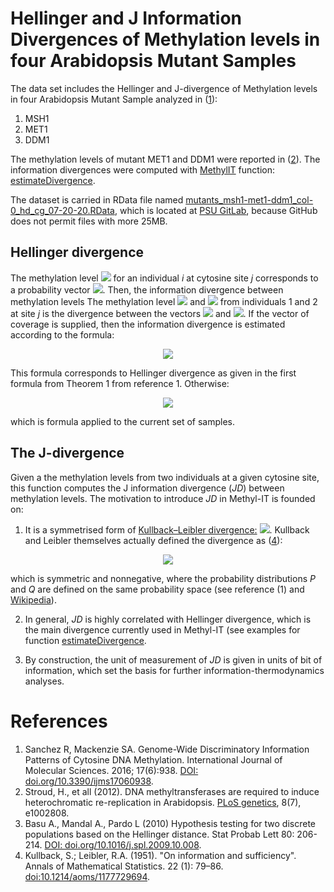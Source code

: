 #  Hellinger and J Information Divergences of Methylation levels in four Arabidopsis Mutant Samples
The data set includes the Hellinger and J-divergence of Methylation levels in four Arabidopsis Mutant Sample analyzed
in (<a href="#1">1</a>): 
1. MSH1
2. MET1
3. DDM1

The methylation levels of mutant MET1 and DDM1 were reported in (<a href="#2">2</a>). The information divergences were 
computed with [MethylIT](https://genomaths.github.io/methylit/index.html) function: [estimateDivergence](https://genomaths.github.io/methylit/reference/estimateDivergence.html).

The dataset is carried in RData file named [mutants_msh1-met1-ddm1_col-0_hd_cg_07-20-20.RData](https://git.psu.edu/genomath/datasets/-/blob/main/at_mutants/mutants_msh1-met1-ddm1_col-0_hd_cg_07-20-20.RData), which is 
located at [PSU GitLab](https://git.psu.edu/genomath/datasets/-/tree/main/at_mutants), because GitHub does not permit files with more 25MB.

## Hellinger divergence

The methylation level <img src="https://render.githubusercontent.com/render/math?math=p_{ij}"> for an individual _i_ at
cytosine site _j_ corresponds to a probability vector 
<img src="https://render.githubusercontent.com/render/math?math=p^{ij}=(p_{ij},1 - p_{ij})">. 
Then, the information divergence between methylation levels
The methylation level <img src="https://render.githubusercontent.com/render/math?math=p^1j"> and
<img src="https://render.githubusercontent.com/render/math?math=p^2j"> from individuals 1 and 2 at site _j_
is the divergence between the vectors 
<img src="https://render.githubusercontent.com/render/math?math=p^1j = (p_{1j}, 1 - p_{1j})"> and 
<img src="https://render.githubusercontent.com/render/math?math=p^1j = (p_{2j}, 1 - p_{2j})">.
If the vector of coverage is supplied, then the information divergence is estimated according to the formula:

<div align="center"><img src="https://render.githubusercontent.com/render/math?math=HD = \dfrac{2 (n_1 %2B 1) (n_2  %2B 1)}{n_1  %2B n_2 %2B 2} ((\sqrt(p_{1j}) - \sqrt(p_{2j}))^2  %2B (\sqrt(1 - p_{1j}) - \sqrt(1 - p_{2j}))^2)"></div>

This formula corresponds to Hellinger divergence as given in the first
formula from Theorem 1 from reference 1. Otherwise:

<div align="center"><img src="https://render.githubusercontent.com/render/math?math=HD = (\sqrt(p_{1j}) - \sqrt(p_{2j}))^2  %2B (\sqrt(1 - p_{1j}) - \sqrt(1 - p_{2j}))^2"></div>

which is formula applied to the current set of samples.

## The J-divergence 

Given a the methylation levels from two individuals at a given
cytosine site, this function computes the J information divergence
(_JD_) between methylation levels. The motivation to introduce
_JD_ in Methyl-IT is founded on:

1. It is a symmetrised form of [Kullback–Leibler divergence:](https://is.gd/oS8Bwv) 
<img src="https://render.githubusercontent.com/render/math?math=D_{KL}(P || Q)">. 
Kullback and Leibler themselves actually defined the divergence as (<a href="#4">4</a>): 

<div align="center"><img src="https://render.githubusercontent.com/render/math?math=JD=D_{KL}(P || Q) %2B D_{KL}(Q || P)"></div>

which is symmetric and nonnegative, where the probability distributions
_P_ and _Q_ are defined on the same probability space
(see reference (1) and [Wikipedia](https://is.gd/oS8Bwv)).

2. In general, _JD_ is highly correlated with Hellinger divergence, 
which is the main divergence currently used in Methyl-IT (see examples for function 
[estimateDivergence](https://genomaths.github.io/methylit/reference/estimateDivergence.html).

3. By construction, the unit of measurement of _JD_ is given in units of bit of information, 
which set the basis for further information-thermodynamics analyses.


# References
1. <a name="1"></a>Sanchez R, Mackenzie SA. Genome-Wide Discriminatory Information Patterns of Cytosine DNA Methylation. International Journal of Molecular Sciences. 2016; 17(6):938. <a href="https://doi.org/10.3390/ijms17060938">DOI: doi.org/10.3390/ijms17060938</a>. 
2. <a name="2"></a>Stroud, H., et all (2012). DNA methyltransferases are required to induce heterochromatic re-replication in Arabidopsis. 
<a href="https://journals.plos.org/plosgenetics/article?id=10.1371/journal.pgen.1002808">PLoS genetics</a>, 8(7), e1002808.
4. Basu  A., Mandal  A., Pardo L (2010) Hypothesis testing for two discrete populations based on the Hellinger distance. Stat Probab Lett 80: 206-214. 
<a href="https://doi.org/10.1016/j.spl.2009.10.008">DOI: doi.org/10.1016/j.spl.2009.10.008</a>.
6. <a name="2"></a>Kullback, S.; Leibler, R.A. (1951). "On information and sufficiency". Annals of Mathematical Statistics. 22 (1): 79–86. <a href="https://projecteuclid.org/journals/annals-of-mathematical-statistics/volume-22/issue-1/On-Information-and-Sufficiency/10.1214/aoms/1177729694.full#:~:text=10.1214/aoms/1177729694">doi:10.1214/aoms/1177729694</a>.


